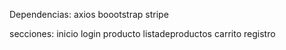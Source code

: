 Dependencias:
axios
boootstrap
stripe

secciones:
inicio
login
producto
listadeproductos
carrito
registro
